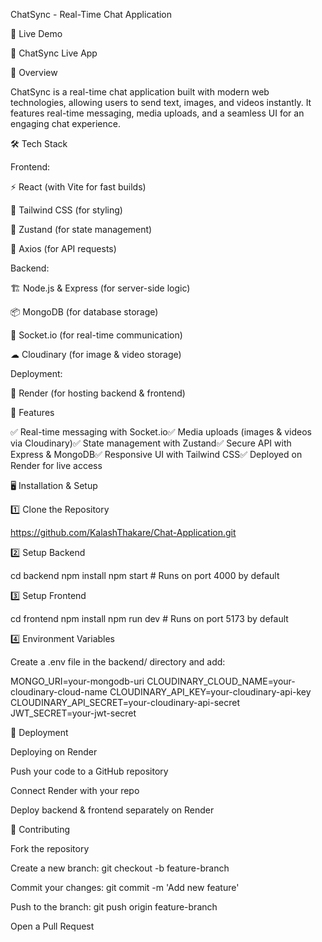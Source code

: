 ChatSync - Real-Time Chat Application

 

🚀 Live Demo

🔗 ChatSync Live App

📌 Overview

ChatSync is a real-time chat application built with modern web technologies, allowing users to send text, images, and videos instantly. It features real-time messaging, media uploads, and a seamless UI for an engaging chat experience.

🛠 Tech Stack

Frontend:

⚡ React (with Vite for fast builds)

🎨 Tailwind CSS (for styling)

🔄 Zustand (for state management)

🔗 Axios (for API requests)

Backend:

🏗 Node.js & Express (for server-side logic)

📦 MongoDB (for database storage)

🔌 Socket.io (for real-time communication)

☁ Cloudinary (for image & video storage)

Deployment:

🚀 Render (for hosting backend & frontend)

🎯 Features

✅ Real-time messaging with Socket.io✅ Media uploads (images & videos via Cloudinary)✅ State management with Zustand✅ Secure API with Express & MongoDB✅ Responsive UI with Tailwind CSS✅ Deployed on Render for live access

🖥️ Installation & Setup

1️⃣ Clone the Repository

https://github.com/KalashThakare/Chat-Application.git 

2️⃣ Setup Backend

cd backend
npm install
npm start  # Runs on port 4000 by default

3️⃣ Setup Frontend

cd frontend
npm install
npm run dev  # Runs on port 5173 by default

4️⃣ Environment Variables

Create a .env file in the backend/ directory and add:

MONGO_URI=your-mongodb-uri
CLOUDINARY_CLOUD_NAME=your-cloudinary-cloud-name
CLOUDINARY_API_KEY=your-cloudinary-api-key
CLOUDINARY_API_SECRET=your-cloudinary-api-secret
JWT_SECRET=your-jwt-secret

🚀 Deployment

Deploying on Render

Push your code to a GitHub repository

Connect Render with your repo

Deploy backend & frontend separately on Render

 

🤝 Contributing

Fork the repository

Create a new branch: git checkout -b feature-branch

Commit your changes: git commit -m 'Add new feature'

Push to the branch: git push origin feature-branch

Open a Pull Request
